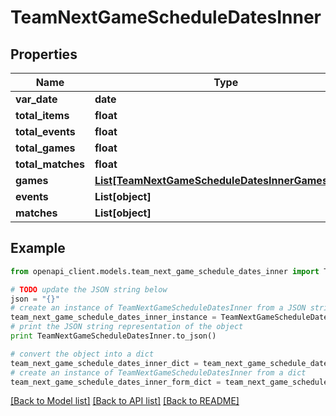 # TeamNextGameScheduleDatesInner


## Properties

Name | Type | Description | Notes
------------ | ------------- | ------------- | -------------
**var_date** | **date** |  | [optional] 
**total_items** | **float** |  | [optional] 
**total_events** | **float** |  | [optional] 
**total_games** | **float** |  | [optional] 
**total_matches** | **float** |  | [optional] 
**games** | [**List[TeamNextGameScheduleDatesInnerGamesInner]**](TeamNextGameScheduleDatesInnerGamesInner.md) |  | [optional] 
**events** | **List[object]** |  | [optional] 
**matches** | **List[object]** |  | [optional] 

## Example

```python
from openapi_client.models.team_next_game_schedule_dates_inner import TeamNextGameScheduleDatesInner

# TODO update the JSON string below
json = "{}"
# create an instance of TeamNextGameScheduleDatesInner from a JSON string
team_next_game_schedule_dates_inner_instance = TeamNextGameScheduleDatesInner.from_json(json)
# print the JSON string representation of the object
print TeamNextGameScheduleDatesInner.to_json()

# convert the object into a dict
team_next_game_schedule_dates_inner_dict = team_next_game_schedule_dates_inner_instance.to_dict()
# create an instance of TeamNextGameScheduleDatesInner from a dict
team_next_game_schedule_dates_inner_form_dict = team_next_game_schedule_dates_inner.from_dict(team_next_game_schedule_dates_inner_dict)
```
[[Back to Model list]](../README.md#documentation-for-models) [[Back to API list]](../README.md#documentation-for-api-endpoints) [[Back to README]](../README.md)


